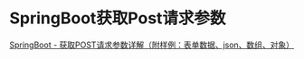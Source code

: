 # SpringBoot获取Post请求参数

[SpringBoot - 获取POST请求参数详解（附样例：表单数据、json、数组、对象）](https://www.hangge.com/blog/cache/detail_2485.html "SpringBoot - 获取POST请求参数详解（附样例：表单数据、json、数组、对象）")
